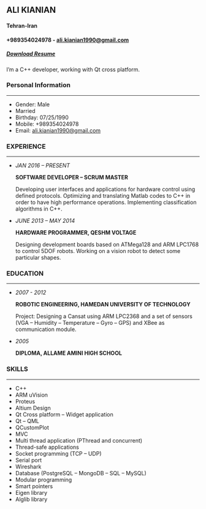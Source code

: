 <style type="text/css">
body{
 direction:ltr;
}
img{
    width: 200px;
    height: 200px;
}
</style>
## ALI KIANIAN
#### Tehran-Iran 
#### +989354024978 - ali.kianian1990@gmail.com
##### [Download Resume](alikianian.pdf)



I’m a C++ developer, working with Qt cross platform.

### Personal Information

---
- Gender: Male
- Married
- Birthday:  07/25/1990
- Mobile: +989354024978
- Email: ali.kianian1990@gmail.com

### EXPERIENCE

---
- *JAN 2016 – PRESENT*

    **SOFTWARE DEVELOPER – SCRUM MASTER**
    
    Developing user interfaces and applications for hardware control using defined protocols.
    Optimizing and translating Matlab codes to C++ in order to have high performance operations.
    Implementing classification algorithms in C++.


- *JUNE 2013 –  MAY 2014*

    **HARDWARE PROGRAMMER, QESHM VOLTAGE**
    
    Designing development boards based on ATMega128 and ARM LPC1768 to control 5DOF robots.
    Working on a vision robot to detect some particular shapes.


### EDUCATION

---
- *2007 - 2012*

    **ROBOTIC ENGINEERING, HAMEDAN UNIVERSITY OF TECHNOLOGY**
    
    Project: Designing a Cansat using ARM LPC2368 and a set of sensors (VGA – Humidity – Temperature – Gyro – GPS) and XBee as communication module.

- *2005* 

    **DIPLOMA, ALLAME AMINI HIGH SCHOOL**


### SKILLS

---
- C++
- ARM uVision
- Proteus
- Altium Design
- Qt Cross platform – Widget application
- Qt – QML
- QCustomPlot
- MVC
- Multi thread application (PThread and concurrent)
- Thread-safe applications 
- Socket programming (TCP – UDP)
- Serial port
- Wireshark
- Database (PostgreSQL – MongoDB – SQL – MySQL)
- Modular programming
- Smart pointers
- Eigen library
- Alglib library





